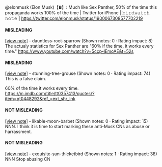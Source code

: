 @elonmusk (Elon Musk)【𝗕】: Much like Sex Panther, 50% of the time this propaganda works 100% of the time | Twitter for iPhone | 𝚋𝚒𝚛𝚍𝚠𝚊𝚝𝚌𝚑 𝚗𝚘𝚝𝚎 | https://twitter.com/elonmusk/status/1900067308577702219

#### MISLEADING

[[view note]](https://x.com/i/birdwatch/n/1900199200752886267) - dauntless-root-sparrow (Shown notes: 0 · Rating impact: 8)\
The actualy statistics for Sex Panther are "60% if the time, it works every time."   https://www.youtube.com/watch?v=5ccp-lEmoAE&t=52s

#### MISLEADING

[[view note]](https://x.com/i/birdwatch/n/1900091200348078168) - stunning-tree-grouse (Shown notes: 0 · Rating impact: 74)\
This is a false claim.

60% of the time it works every time.
https://m.imdb.com/title/tt0357413/quotes/?item=qt0448292&ref_=ext_shr_lnk


#### NOT MISLEADING

[[view note]](https://x.com/i/birdwatch/n/1900288282249847051) - likable-moon-barbet (Shown notes: 0 · Rating impact: 15)\
NNN. I think it is time to start marking these anti-Musk CNs as abuse or harrassment.

#### NOT MISLEADING

[[view note]](https://x.com/i/birdwatch/n/1900122938185310311) - exquisite-sun-thicketbird (Shown notes: 1 · Rating impact: 38)\
NNN
Stop abusing CN
